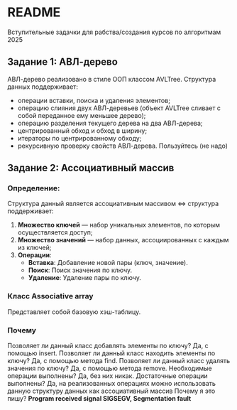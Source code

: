 # README
Вступительные задачки для рабства/создания курсов по алгоритмам 2025

## Задание 1: АВЛ-дерево
АВЛ-дерево реализовано в стиле ООП классом AVLTree. Структура данных поддерживает:
- операции вставки, поиска и удаления элементов;
- операцию слияния двух АВЛ-деревьев (объект AVLTree сливает с собой переданное ему меньшее дерево);
- операцию разделения текущего дерева на два АВЛ-дерева;
- центрированный обход и обход в ширину;
- итераторы по центрированному обходу;
- рекурсивную проверку свойств АВЛ-дерева.
Пользуйтесь (не надо)

## Задание 2: Ассоциативный массив

### Определение:

Структура данный является ассоциативным массивом <=> структура поддерживает:

1. **Множество ключей** — набор уникальных элементов, по которым осуществляется доступ;
2. **Множество значений** — набор данных, ассоциированных с каждым из ключей;
3. **Операции**:
   - **Вставка**: Добавление новой пары (ключ, значение).
   - **Поиск**: Поиск значения по ключу.
   - **Удаление**: Удаление пары по ключу.

### Класс Associative array
Представляет собой базовую хэш-таблицу.

### Почему

Позволяет ли данный класс добавлять элементы по ключу? Да, с помощью insert.
Позволяет ли данный класс находить элементы по ключу? Да, с помощью  метода find.
Позволяет ли данный класс удалять значения по ключу? Да, с помощью метода remove.
Необходимые операции выполнены? Да, без них никак. 
Достаточные операции выполнены? Да, на реализованных операциях можно использовать данную структуру данных как ассоциативный массив
Почему я это пишу?
**Program received signal SIGSEGV, Segmentation fault**
